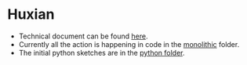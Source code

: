 # Huxian

* Technical document can be found [here](https://hackmd.io/teMO2x9PRRy1iTBtrSMBvA?view).
* Currently all the action is happening in code in the [monolithic](./monolithic) folder.
* The initial python sketches are in the [python folder](./python).
